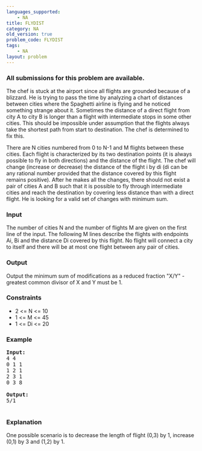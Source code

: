 ```yaml
---
languages_supported:
    - NA
title: FLYDIST
category: NA
old_version: true
problem_code: FLYDIST
tags:
    - NA
layout: problem
---
```

###  All submissions for this problem are available. 

The chef is stuck at the airport since all flights are grounded because of a blizzard. He is trying to pass the time by analyzing a chart of distances between cities where the Spaghetti airline is flying and he noticed something strange about it. Sometimes the distance of a direct flight from city A to city B is longer than a flight with intermediate stops in some other cities. This should be impossible under assumption that the flights always take the shortest path from start to destination. The chef is determined to fix this.

There are N cities numbered from 0 to N-1 and M flights between these cities. Each flight is characterized by its two destination points (it is always possible to fly in both directions) and the distance of the flight. The chef will change (increase or decrease) the distance of the flight i by di (di can be any rational number provided that the distance covered by this flight remains positive). After he makes all the changes, there should not exist a pair of cities A and B such that it is possible to fly through intermediate cities and reach the destination by covering less distance than with a direct flight. He is looking for a valid set of changes with minimum sum.

### Input

The number of cities N and the number of flights M are given on the first line of the input. The following M lines describe the flights with endpoints Ai, Bi and the distance Di covered by this flight. No flight will connect a city to itself and there will be at most one flight between any pair of cities.

### Output

Output the minimum sum of modifications as a reduced fraction "X/Y" - greatest common divisor of X and Y must be 1.

### Constraints

- 2 &lt;= N &lt;= 10
- 1 &lt;= M &lt;= 45
- 1 &lt;= Di &lt;= 20

### Example

<pre>
<b>Input:</b>
4 4
0 1 1
1 2 1
2 3 1
0 3 8

<b>Output:</b>
5/1

</pre>
### Explanation

One possible scenario is to decrease the length of flight (0,3) by 1, increase (0,1) by 3 and (1,2) by 1.
